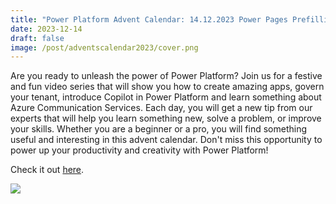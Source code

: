 ```yaml
---
title: "Power Platform Advent Calendar: 14.12.2023 Power Pages Prefilling Forms"
date: 2023-12-14
draft: false
image: /post/adventscalendar2023/cover.png
---
```


Are you ready to unleash the power of Power Platform? Join us for a festive and fun video series that will show you how to create amazing apps, govern your tenant, introduce Copilot in Power Platform and learn something about Azure Communication Services. Each day, you will get a new tip from our experts that will help you learn something new, solve a problem, or improve your skills. Whether you are a beginner or a pro, you will find something useful and interesting in this advent calendar. Don't miss this opportunity to power up your productivity and creativity with Power Platform!

Check it out [here](https://youtu.be/-brK9SDi43I).

[![](video.png)](https://youtu.be/-brK9SDi43I)
